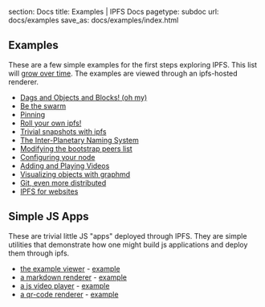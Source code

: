 section: Docs
title: Examples | IPFS Docs
pagetype: subdoc
url: docs/examples
save_as: docs/examples/index.html

## Examples

These are a few simple examples for the first steps exploring IPFS.
This list will [grow over time](https://github.com/protocol/ipfs-examples).
The examples are viewed through an ipfs-hosted renderer.

- [Dags and Objects and Blocks! (oh my)](
  /ipfs/QmNZiPk974vDsPmQii3YbrMKfi12KTSNM7XMiYyiea4VYZ/example#/ipfs/QmRFTtbyEp3UaT67ByYW299Suw7HKKnWK6NJMdNFzDjYdX/data/readme.md
)
- [Be the swarm](
  /ipfs/QmNZiPk974vDsPmQii3YbrMKfi12KTSNM7XMiYyiea4VYZ/example#/ipfs/QmRFTtbyEp3UaT67ByYW299Suw7HKKnWK6NJMdNFzDjYdX/network/readme.md
)
- [Pinning](
  /ipfs/QmNZiPk974vDsPmQii3YbrMKfi12KTSNM7XMiYyiea4VYZ/example#/ipfs/QmRFTtbyEp3UaT67ByYW299Suw7HKKnWK6NJMdNFzDjYdX/pinning/readme.md
)
- [Roll your own ipfs!](
  /ipfs/QmNZiPk974vDsPmQii3YbrMKfi12KTSNM7XMiYyiea4VYZ/example#/ipfs/QmRFTtbyEp3UaT67ByYW299Suw7HKKnWK6NJMdNFzDjYdX/api/service/readme.md
)
- [Trivial snapshots with ipfs](
  /ipfs/QmNZiPk974vDsPmQii3YbrMKfi12KTSNM7XMiYyiea4VYZ/example#/ipfs/QmRFTtbyEp3UaT67ByYW299Suw7HKKnWK6NJMdNFzDjYdX/snapshots/readme.md
)
- [The Inter-Planetary Naming System](
  /ipfs/QmNZiPk974vDsPmQii3YbrMKfi12KTSNM7XMiYyiea4VYZ/example#/ipfs/QmRFTtbyEp3UaT67ByYW299Suw7HKKnWK6NJMdNFzDjYdX/ipns/readme.md
)
- [Modifying the bootstrap peers list](
  /ipfs/QmNZiPk974vDsPmQii3YbrMKfi12KTSNM7XMiYyiea4VYZ/example#/ipfs/QmRFTtbyEp3UaT67ByYW299Suw7HKKnWK6NJMdNFzDjYdX/bootstrap/readme.md
)
- [Configuring your node](
  /ipfs/QmNZiPk974vDsPmQii3YbrMKfi12KTSNM7XMiYyiea4VYZ/example#/ipfs/QmRFTtbyEp3UaT67ByYW299Suw7HKKnWK6NJMdNFzDjYdX/config/readme.md
)
- [Adding and Playing Videos](
  /ipfs/QmNZiPk974vDsPmQii3YbrMKfi12KTSNM7XMiYyiea4VYZ/example#/ipfs/QmRFTtbyEp3UaT67ByYW299Suw7HKKnWK6NJMdNFzDjYdX/videos/readme.md
)
- [Visualizing objects with graphmd](
  /ipfs/QmNZiPk974vDsPmQii3YbrMKfi12KTSNM7XMiYyiea4VYZ/example#/ipfs/QmRFTtbyEp3UaT67ByYW299Suw7HKKnWK6NJMdNFzDjYdX/graphmd/README.md
)
- [Git, even more distributed](
  /ipfs/QmNZiPk974vDsPmQii3YbrMKfi12KTSNM7XMiYyiea4VYZ/example#/ipfs/QmRFTtbyEp3UaT67ByYW299Suw7HKKnWK6NJMdNFzDjYdX/git/readme.md
)
- [IPFS for websites](
  /ipfs/QmNZiPk974vDsPmQii3YbrMKfi12KTSNM7XMiYyiea4VYZ/example#/ipfs/QmRFTtbyEp3UaT67ByYW299Suw7HKKnWK6NJMdNFzDjYdX/websites/README.md
)

## Simple JS Apps

These are trivial little JS "apps" deployed through IPFS.
They are simple utilities that demonstrate how one might
build js applications and deploy them through ipfs.

- [the example viewer](https://github.com/protocol/ipfs-examples/tree/master/webapps/example-viewer) - [example](
  /ipfs/QmNZiPk974vDsPmQii3YbrMKfi12KTSNM7XMiYyiea4VYZ/example#/ipfs/QmcGgxxoY53icGgxAkhHhdQPXFGq6ZjfvUESSvVg3C2CPT/readme.md
)
- [a markdown renderer](https://github.com/protocol/ipfs-examples/tree/master/webapps/markdown-viewer) - [example](
  /ipfs/QmSrCRJmzE4zE1nAfWPbzVfanKQNBhp7ZWmMnEdbiLvYNh/mdown#/ipfs/QmfQ75DjAxYzxMP2hdm6o4wFwZS5t7uorEZ2pX9AKXEg2u
)
- [a js video player](https://github.com/protocol/ipfs-examples/tree/master/webapps/play) - [example](
  /ipfs/QmVc6zuAneKJzicnJpfrqCH9gSy6bz54JhcypfJYhGUFQu/play#/ipfs/QmTKZgRNwDNZwHtJSjCp6r5FYefzpULfy37JvMt9DwvXse
)
- [a qr-code renderer](https://github.com/protocol/ipfs-examples/tree/master/webapps/qr-render) - [example](
  /ipfs/QmccqhJg5wm5kNjAP4k4HrYxoqaXUGNuotDUqfvYBx8jrR/qr#enter%20text%20here
)
